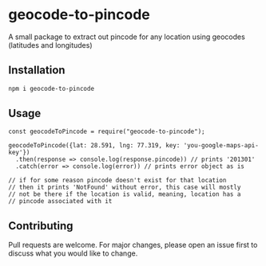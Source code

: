 # geocode-to-pincode

A small package to extract out pincode for any location using geocodes (latitudes and longitudes)

## Installation

```bash
npm i geocode-to-pincode
```

## Usage

```node
const geocodeToPincode = require("geocode-to-pincode");

geocodeToPincode({lat: 28.591, lng: 77.319, key: 'you-google-maps-api-key'})
  .then(response => console.log(response.pincode)) // prints '201301'
  .catch(error => console.log(error)) // prints error object as is

// if for some reason pincode doesn't exist for that location
// then it prints 'NotFound' without error, this case will mostly
// not be there if the location is valid, meaning, location has a
// pincode associated with it
```

## Contributing
Pull requests are welcome. For major changes, please open an issue first to discuss what you would like to change.